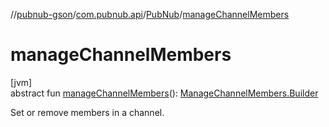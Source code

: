 //[pubnub-gson](../../../index.md)/[com.pubnub.api](../index.md)/[PubNub](index.md)/[manageChannelMembers](manage-channel-members.md)

# manageChannelMembers

[jvm]\
abstract fun [manageChannelMembers](manage-channel-members.md)(): [ManageChannelMembers.Builder](../../com.pubnub.api.endpoints.objects_api.members/-manage-channel-members/-builder/index.md)

Set or remove members in a channel.
